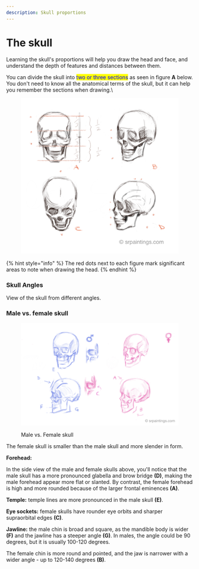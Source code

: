 ```yaml
---
description: Skull proportions
---
```


# The skull

Learning the skull's proportions will help you draw the head and face, and understand the depth of features and distances between them.

You can divide the skull into <mark style="color:blue;">two or three sections</mark> as seen in figure **A** below. You don't need to know all the anatomical terms of the skull, but it can help you remember the sections when drawing.\


<figure><img src="../.gitbook/assets/skull dimensions.png" alt=""><figcaption></figcaption></figure>

{% hint style="info" %}
The red dots next to each figure mark significant areas to note when drawing the head.
{% endhint %}

### Skull Angles

View of the skull from different angles.

### Male vs. female skull

<figure><img src="../.gitbook/assets/male and female skull.png" alt=""><figcaption><p>Male vs. Female skull</p></figcaption></figure>

The female skull is smaller than the male skull and more slender in form.

**Forehead:**

In the side view of the male and female skulls above, you'll notice that the male skull has a more pronounced glabella and brow bridge **(D)**, making the male forehead appear more flat or slanted. By contrast, the female forehead is high and more rounded because of the larger frontal eminences **(A)**.

**Temple:** temple lines are more pronounced in the male skull **(E)**.

**Eye sockets:** female skulls have rounder eye orbits and sharper supraorbital edges **(C)**.

**Jawline:** the male chin is broad and square, as the mandible body is wider **(F)** and the jawline has a steeper angle **(G)**. In males, the angle could be 90 degrees, but it is usually 100-120 degrees.

The female chin is more round and pointed, and the jaw is narrower with a wider angle - up to 120-140 degrees **(B)**.
